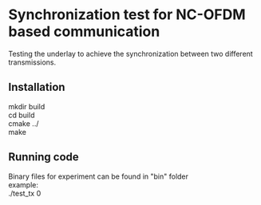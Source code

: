 # Synchronization test for NC-OFDM based communication

Testing the underlay to achieve the synchronization between two different transmissions.

## Installation
mkdir build  
cd build  
cmake ../  
make  

## Running code
Binary files for experiment can be found in "bin" folder  
example:  
./test_tx 0
